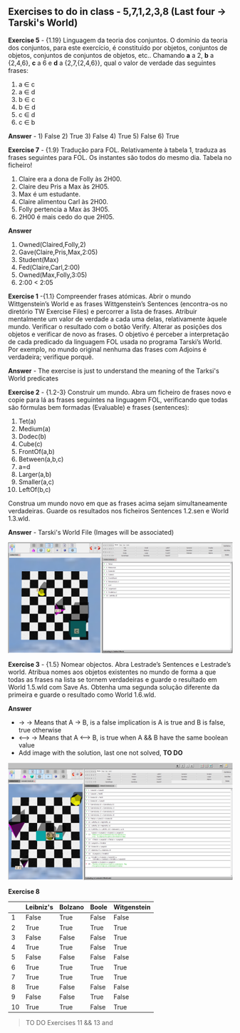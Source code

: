 ## **Exercises to do in class** - 5,7,1,2,3,8 (Last four -> Tarski's World)

**Exercise 5** - {1.19} Linguagem da teoria dos conjuntos. O domínio da teoria dos conjuntos, para este exercício, é constituído por objetos, conjuntos de objetos, conjuntos de conjuntos
de objetos, etc.. Chamando **a** a 2, **b** a {2,4,6}, **c** a 6 e **d** a {2,7,{2,4,6}}, qual o valor de
verdade das seguintes frases:
1. a ∈ c
2. a ∈ d
3. b ∈ c
4. b ∈ d
5. c ∈ d
6. c ∈ b

**Answer** - 1) False 2) True 3) False 4) True 5) False 6) True


**Exercise 7** - {1.9} Tradução para FOL. Relativamente à tabela 1, traduza as frases seguintes para FOL. Os instantes são todos do mesmo dia. Tabela no ficheiro!

1. Claire era a dona de Folly às 2H00.
2. Claire deu Pris a Max às 2H05.
3. Max é um estudante.
4. Claire alimentou Carl às 2H00.
5. Folly pertencia a Max às 3H05.
6. 2H00 é mais cedo do que 2H05.

**Answer**

1. Owned(Claired,Folly,2)
2. Gave(Claire,Pris,Max,2:05)
3. Student(Max)
4. Fed(Claire,Carl,2:00)
5. Owned(Max,Folly,3:05)
6. 2:00 < 2:05

**Exercise 1** -{1.1} Compreender frases atómicas. Abrir o mundo Wittgenstein’s World e as
frases Wittgenstein’s Sentences (encontra-os no diretório TW Exercise Files) e
percorrer a lista de frases. Atribuir mentalmente um valor de verdade a cada uma delas,
relativamente àquele mundo. Verificar o resultado com o botão Verify. Alterar as
posições dos objetos e verificar de novo as frases. O objetivo é perceber a interpretação
de cada predicado da linguagem FOL usada no programa Tarski’s World. Por exemplo,
no mundo original nenhuma das frases com Adjoins é verdadeira; verifique porquê. 

**Answer** - The exercise is just to understand the meaning of the Tarksi's World predicates


**Exercise 2** - {1.2-3} Construir um mundo. Abra um ficheiro de frases novo e copie para lá as frases seguintes na linguagem FOL, verificando que todas são fórmulas bem formadas (Evaluable) e frases (sentences):

1. Tet(a)
2. Medium(a)
3. Dodec(b)
4. Cube(c)
5. FrontOf(a,b)
6. Between(a,b,c)
7. a=d
8. Larger(a,b)
9. Smaller(a,c)
10. LeftOf(b,c)


Construa um mundo novo em que as frases acima sejam simultaneamente verdadeiras.
Guarde os resultados nos ficheiros Sentences 1.2.sen e World 1.3.wld.

**Answer** - Tarski's World File (Images will be associated)

 ![](Ex2_tp1_MDIS.PNG)

**Exercise 3** - {1.5} Nomear objectos. Abra Lestrade’s Sentences e Lestrade’s world. Atribua
nomes aos objetos existentes no mundo de forma a que todas as frases na lista se
tornem verdadeiras e guarde o resultado em World 1.5.wld com Save As. Obtenha uma
segunda solução diferente da primeira e guarde o resultado como World 1.6.wld.

**Answer** 
- → -> Means that A → B, is a false implication is A is true and B is false, true otherwise
- ⟷ -> Means that A ⟷ B, is true when A && B have the same boolean value
- Add image with the solution, last one not solved, **TO DO**

![](Ex3_tp1_MDIS.PNG)

**Exercise 8** 

|    |Leibniz's| Bolzano |  Boole | Witgenstein  |
|--- |---------|---------|--------|--------------|
|  1 |  False  |  True   |  False |  False       |
|  2 |  True   |  True   |  True  |  True        |
|  3 |  False  |  False  |  False |  True        |
|  4 |  True   |  True   |  False |  True        |
|  5 |  False  |  False  |  False |  False       |
|  6 |  True   |  True   |  True  |  True        |
|  7 |  True   |  True   |  True  |  True        |
|  8 |  True   |  False  |  False |  False       |
|  9 |  False  |  False  |  True  |  False       |
| 10 |  True   |  True   |  False |  True        |


> TO DO Exercises 11 && 13 and 



